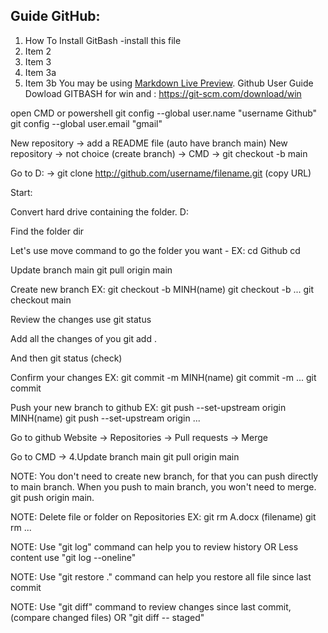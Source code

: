 ## Guide GitHub: 
1. How To Install GitBash
-install this file
1. Item 2
1. Item 3
  1. Item 3a
  1. Item 3b
You may be using [Markdown Live Preview](https://markdownlivepreview.com/).
Github User Guide Dowload GITBASH for win and :
https://git-scm.com/download/win

open CMD or powershell git config --global user.name "username Github" git config --global user.email "gmail"

New repository -> add a README file (auto have branch main) New repository -> not choice (create branch) -> CMD -> git checkout -b main

Go to D: -> git clone http://github.com/username/filename.git (copy URL)

Start:

Convert hard drive containing the folder. D:

Find the folder dir

Let's use move command to go the folder you want - EX: cd Github cd

Update branch main git pull origin main

Create new branch EX: git checkout -b MINH(name) git checkout -b ... git checkout main

Review the changes use git status

Add all the changes of you git add .

And then git status (check)

Confirm your changes EX: git commit -m MINH(name) git commit -m ... git commit

Push your new branch to github EX: git push --set-upstream origin MINH(name) git push --set-upstream origin ...

Go to github Website -> Repositories -> Pull requests -> Merge

Go to CMD -> 4.Update branch main git pull origin main

NOTE: You don't need to create new branch, for that you can push directly to main branch. When you push to main branch, you won't need to merge. git push origin main.

NOTE: Delete file or folder on Repositories EX: git rm A.docx (filename) git rm ...

NOTE: Use "git log" command can help you to review history OR Less content use "git log --oneline"

NOTE: Use "git restore ." command can help you restore all file since last commit

NOTE: Use "git diff" command to review changes since last commit, (compare changed files) OR "git diff -- staged"
